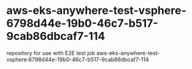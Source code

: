 # aws-eks-anywhere-test-vsphere-6798d44e-19b0-46c7-b517-9cab86dbcaf7-114
repository for use with E2E test job aws-eks-anywhere-test-vsphere:6798d44e-19b0-46c7-b517-9cab86dbcaf7-114
